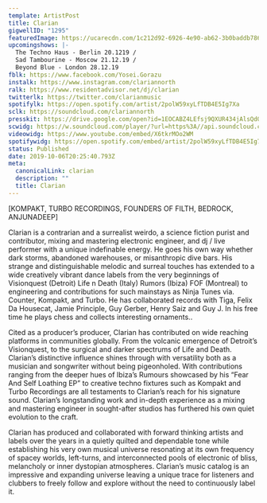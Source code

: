 ```yaml
---
template: ArtistPost
title: Clarian
gigwellID: "1295"
featuredImage: https://ucarecdn.com/1c212d92-6926-4e90-ab62-3b0baddb786c/-/crop/700x444/0,0/-/preview/
upcomingshows: |-
  The Techno Haus - Berlin 20.1219 /
  Sad Tambourine - Moscow 21.12.19 /
  Beyond Blue - London 28.12.19
fblk: https://www.facebook.com/Yosei.Gorazu
instalk: https://www.instagram.com/clariannorth
ralk: https://www.residentadvisor.net/dj/clarian
twitterlk: https://twitter.com/clarianmusic
spotifylk: https://open.spotify.com/artist/2polW59xyLfTDB4E5Ig7Xa
sclk: https://soundcloud.com/clariannorth
presskit: https://drive.google.com/open?id=1EOCABZ4LEfsj9QXUR434jAlsQdOGxa5r
scwidg: https://w.soundcloud.com/player/?url=https%3A//api.soundcloud.com/tracks/712776601&color=%23ff5500&auto_play=false&hide_related=false&show_comments=true&show_user=true&show_reposts=false&show_teaser=true&visual=true
videowidg: https://www.youtube.com/embed/X6tkrMOo2WM
spotifywidg: https://open.spotify.com/embed/artist/2polW59xyLfTDB4E5Ig7Xa
status: Published
date: 2019-10-06T20:25:40.793Z
meta:
  canonicalLink: clarian
  description: ""
  title: Clarian
---
```

 \[KOMPAKT, TURBO RECORDINGS, FOUNDERS OF FILTH, BEDROCK, ANJUNADEEP] 

Clarian is a contrarian and a surrealist weirdo, a science fiction purist and contributor, mixing and mastering electronic engineer, and dj / live performer with a unique indefinable energy. He goes his own way whether dark storms, abandoned warehouses, or misanthropic dive bars. His strange and distinguishable melodic and surreal touches has extended to a wide creatively vibrant dance labels from the very beginnings of Visionquest (Detroit) Life n Death (Italy) Rumors (Ibiza) FOF (Montreal) to engineering and contributions for such mainstays as Ninja Tunes via. Counter, Kompakt, and Turbo. He has collaborated records with Tiga, Felix Da Housecat, Jamie Principle, Guy Gerber, Henry Saiz and Guy J. In his free time he plays chess and collects interesting ornaments..

Cited as a producer’s producer, Clarian has contributed on wide reaching platforms in communities globally. From the volcanic emergence of Detroit’s Visionquest, to the surgical and darker spectrums of Life and Death. Clarian’s distinctive influence shines through with versatility both as a musician and songwriter without being pigeonholed. With contributions ranging from the deeper hues of Ibiza’s Rumours showcased by his “Fear And Self Loathing EP” to creative techno fixtures such as Kompakt and Turbo Recordings are all testaments to Clarian’s reach for his signature sound. Clarian’s longstanding work and in-depth experience as a mixing and mastering engineer in sought-after studios has furthered his own quiet evolution to the craft.

Clarian has produced and collaborated with forward thinking artists and labels over the years in a quietly quilted and dependable tone while establishing his very own musical universe resonating at its own frequency of spacey worlds, left-turns, and interconnected pools of electronic of bliss, melancholy or inner dystopian atmospheres. Clarian’s music catalog is an impressive and expanding universe leaving a unique trace for listeners and clubbers to freely follow and explore without the need to continuously label it.